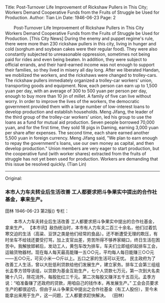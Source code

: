 Title: Post-Turnover Life Improvement of Rickshaw Pullers in This City; Workers Demand Cooperative Funds from the Fruits of Struggle be Used for Production.
Author: Tian Lin
Date: 1946-06-23
Page: 2

　　Post-Turnover Life Improvement of Rickshaw Pullers in This City
    Workers Demand Cooperative Funds from the Fruits of Struggle be Used for Production.
    [This City News] During the enemy and puppet regime's rule, there were more than 230 rickshaw pullers in this city, living in hunger and cold (sorghum and soybean cakes were their regular food). They were also constantly subjected to unreasonable oppression, sometimes not being paid for rides and even being beaten. In addition, they were subject to official errands, and their hard-earned income was not enough to support their families, so they lived in misery all day long. After we liberated Handan, we mobilized the workers, and the rickshaws were changed to trolley-cars. The rickshaw pullers immediately organized a trolley-car workers' union, transporting goods and equipment. Now, each person can earn up to 1,500 yuan per day, with an average of 300 to 500 yuan per person per day, enough to buy more than 10 jin of millet. A family of five can live without worry.
    In order to improve the lives of the workers, the democratic government provided them with a large number of low-interest loans to develop production and establish households. Meng Jifang, the leader of the third group of the trolley-car workers' union, led his group to use the loans as a fund for mutual aid production. Seven people borrowed 70,000 yuan, and for the first time, they sold 18 pigs in Daming, earning 3,000 yuan per share after expenses. The second time, each share earned another 5,500 yuan in foreign currency. Meng Jifang said, "We plan to earn enough to repay the government's loans, use our own money as capital, and then develop production."
    Union members are very eager to start production, but the cooperative fund (with worker shares) extracted from the fruits of struggle has not yet been used for production. Workers are demanding that this issue be resolved quickly.
            (Tian Lin)



<hr /> 

Original: 


### 本市人力车夫转业后生活改善  工人都要求把斗争果实中提出的合作社基金，拿来生产。
田林
1946-06-23
第2版()
专栏：

　　本市人力车夫转业后生活改善
    工人都要求把斗争果实中提出的合作社基金，拿来生产。
    【本市讯】敌伪统治时，本市有人力车夫二百三十余名，他们过着饥寒交迫的生活（高粱、豆饼之类是他们经常的食品）。还不断遭受无理的欺压，有时坐车不给钱还要受打骂，加上支官出差，劳苦所得不够养家糊口，终日生活在困苦中。我解放邯郸后，发动工人，黄包车改为排车，车夫们立即组织起排车工会，运输货物器材。现在每人每天最高能赚一五○○元，平均每人每日能赚三○○元——五○○元，可买小米一○斤以上。五口之家的生活可以无忧。
    民主政府为了改善工人生活，曾以大批低利贷款给他们发展生产，建立家务。排车工会第三组组长孟季方领导该组，以贷款为基金互助生产，七个人贷款七万元，第一次到大名卖猪十八只，除花消外，每股批红三千元。第二次每股又赚洋五千五百元。孟季方说：“咱准备赚了还政府的贷款，用咱自己的钱作本，再发展生产。”
    工会会员要求生产的都很迫切，但由于从斗争果实中提出之合作社基金（有工人股份），至今未能拿出来用于生产，这一问题，工人都要求赶快解决。
            （田林）
